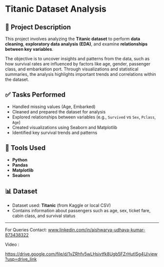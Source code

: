 # Titanic Dataset Analysis

## 📌 Project Description

This project involves analyzing the **Titanic dataset** to perform **data cleaning**, **exploratory data analysis (EDA)**, and examine **relationships between key variables**.

The objective is to uncover insights and patterns from the data, such as how survival rates are influenced by factors like age, gender, passenger class, and embarkation port. Through visualizations and statistical summaries, the analysis highlights important trends and correlations within the dataset.

## ✅ Tasks Performed
- Handled missing values (Age, Embarked)
- Cleaned and prepared the dataset for analysis
- Explored relationships between variables (e.g., `Survived` vs `Sex`, `Pclass`, `Age`)
- Created visualizations using Seaborn and Matplotlib
- Identified key survival trends and patterns

## 🧰 Tools Used
- **Python**
- **Pandas**
- **Matplotlib**
- **Seaborn**

## 📊 Dataset
- Dataset used: **Titanic** (from Kaggle or local CSV)
- Contains information about passengers such as age, sex, ticket fare, cabin class, and survival status

---

For Queries Contact: www.linkedin.com/in/aishwarya-udhaya-kumar-873438322

Video :

https://drive.google.com/file/d/1vZRhfv5wLHsivtfk8Ugb5FZrHutlSg4U/view?usp=drive_link



